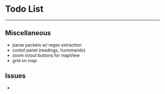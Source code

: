 # Todo List

---

## Miscellaneous
* parse packets w/ regex extraction
* contol panel (readings, !commands)
* zoom in/out buttons for mapView
* grid on map

## Issues
* 
